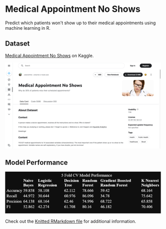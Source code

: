 # Medical Appointment No Shows
Predict which patients won't show up to their medical appointments using machine learning in R.

## Dataset

[Medical Appointment No Shows](https://www.kaggle.com/datasets/joniarroba/noshowapp) on Kaggle.

![kaggle page](https://github.com/AndrewDettor/Medical-Appointment-No-Shows/blob/main/kaggle%20no%20show.png)

## Model Performance

![model perf](https://github.com/AndrewDettor/Medical-Appointment-No-Shows/blob/main/no%20show%20model%20perf.png)

Check out the [Knitted RMarkdown file](https://github.com/AndrewDettor/Medical-Appointment-No-Shows/blob/main/KnittedRmd.pdf) for additional information.
